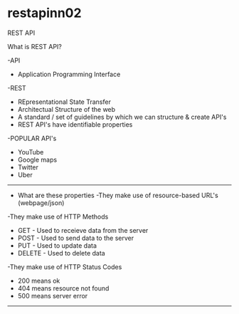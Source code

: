 # restapinn02

REST API 

What is REST API?

-API
- Application Programming Interface

-REST 
- REpresentational State Transfer 
- Architectual Structure of the web 
- A standard / set of guidelines by which we can structure & create API's 
- REST API's have identifiable properties


-POPULAR API's
- YouTube
- Google maps
- Twitter
- Uber

---------------------------------------------------
- What are these properties 
-They make use of resource-based URL's (webpage/json)

-They make use of HTTP Methods
- GET - Used to receieve data from the server 
- POST - Used to send data to the server
- PUT - Used to update data 
- DELETE - Used to delete data 

-They make use of HTTP Status Codes
- 200 means ok 
- 404 means resource not found 
- 500 means server error 

---------------------------------------------------
